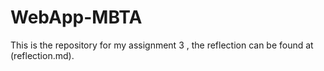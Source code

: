 # WebApp-MBTA
 This is the repository for my assignment 3 , the reflection can be found at (reflection.md). 
